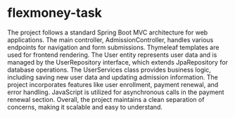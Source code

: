 # flexmoney-task

The project follows a standard Spring Boot MVC architecture for web applications. The main controller, AdmissionController, handles various endpoints for navigation and form submissions. Thymeleaf templates are used for frontend rendering. The User entity represents user data and is managed by the UserRepository interface, which extends JpaRepository for database operations. The UserServices class provides business logic, including saving new user data and updating admission information. The project incorporates features like user enrollment, payment renewal, and error handling. JavaScript is utilized for asynchronous calls in the payment renewal section. Overall, the project maintains a clean separation of concerns, making it scalable and easy to understand.
